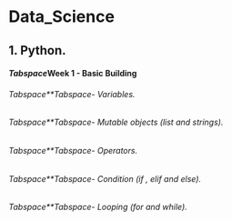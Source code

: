 # Data_Science
## 1. Python.
#### *Tabspace*Week 1 - Basic Building 
###### *Tabspace**Tabspace*- Variables.
###### *Tabspace**Tabspace*- Mutable objects (list and strings).
###### *Tabspace**Tabspace*- Operators.
###### *Tabspace**Tabspace*- Condition (if , elif and else).
###### *Tabspace**Tabspace*- Looping (for and while).
